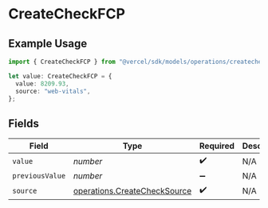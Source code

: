 # CreateCheckFCP

## Example Usage

```typescript
import { CreateCheckFCP } from "@vercel/sdk/models/operations/createcheck.js";

let value: CreateCheckFCP = {
  value: 8209.93,
  source: "web-vitals",
};
```

## Fields

| Field                                                                        | Type                                                                         | Required                                                                     | Description                                                                  |
| ---------------------------------------------------------------------------- | ---------------------------------------------------------------------------- | ---------------------------------------------------------------------------- | ---------------------------------------------------------------------------- |
| `value`                                                                      | *number*                                                                     | :heavy_check_mark:                                                           | N/A                                                                          |
| `previousValue`                                                              | *number*                                                                     | :heavy_minus_sign:                                                           | N/A                                                                          |
| `source`                                                                     | [operations.CreateCheckSource](../../models/operations/createchecksource.md) | :heavy_check_mark:                                                           | N/A                                                                          |